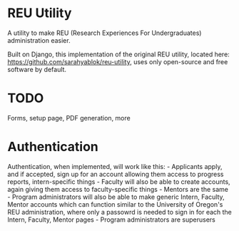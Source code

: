 # REU Utility
A utility to make REU (Research Experiences For Undergraduates) administration easier.

Built on Django, this implementation of the original REU utility, located here: https://github.com/sarahyablok/reu-utility, uses only open-source and free software
by default. 

# TODO
Forms, setup page, PDF generation, more

# Authentication
Authentication, when implemented, will work like this: 
    - Applicants apply, and if accepted, sign up for an account allowing them access to progress reports, intern-specific things
    - Faculty will also be able to create accounts, again giving them access to faculty-specific things
    - Mentors are the same
    - Program administrators will also be able to make generic Intern, Faculty, Mentor accounts which can function similar 
    to the University of Oregon's REU administration, where only a passowrd is needed to sign in for each the Intern, 
    Faculty, Mentor pages
    - Program administrators are superusers
